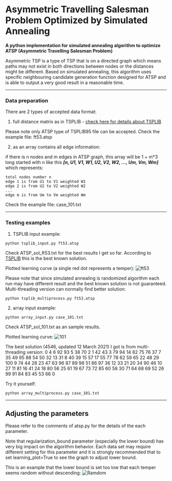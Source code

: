 # Asymmetric Travelling Salesman Problem Optimized by Simulated Annealing
**A python implementation for simulated annealing algorithm to optimize ATSP (Asymmetric Travelling Salesman Problem)**

Asymmetric TSP is a type of TSP that is on a directed graph which means paths may not exist in both directions between nodes or the distances might be different. Based on simulated annealing, this algorithm uses specific neighbouring candidate generation function designed for ATSP and is able to output a very good result in a reasonable time.

---
### Data preparation
There are 2 types of accepted data format:

1. full distance matrix as in TSPLIB - 
[check here for details about TSPLIB](http://elib.zib.de/pub/mp-testdata/tsp/tsplib/tsplib.html)

Please note only ATSP type of TSPLIB95 file can be accepted. Check the example file: ft53.atsp

2. as an array contains all edge information:

if there is n nodes and m edges in ATSP graph, this array will be 1 + m*3 long started with n like this **_[n, U1, V1, W1, U2, V2, W2, ..., Um, Vm, Wm]_** which represents:

```
total nodes number n
edge 1 is from U1 to V1 weighted W1
edge 2 is from U2 to V2 weighted W2
...
edge m is from Um to Vm weighted Wm
```

Check the example file: case_101.txt

---
### Testing examples

1. TSPLIB input example:

```
python tsplib_input.py ft53.atsp
```

Check ATSP_sol_ft53.txt for the best results I get so far. According to [TSPLIB](http://elib.zib.de/pub/mp-testdata/tsp/tsplib/sop-sol.html) this is the best known solution.

Plotted learning curve (a single red dot represents a temper):
![ft53](http://i.imgur.com/nLlVhPX.png)

Please note that since simulated annealing is randomized algorithm each run may have different result and the best known solution is not guaranteed. Multi-threading version can normally find better solution:

```
python tsplib_multiprocess.py ft53.atsp
```

2. array input example:

```
python array_input.py case_101.txt
```

Check ATSP_sol_101.txt as an sample results.

Plotted learning curve:
![101](http://i.imgur.com/qRFqjAV.png)

The best solution (4546, updated 12 March 2021) I got is from multi-threading version: 0 4 6 92 93 5 38 70 2 1 42 43 3 79 94 14 82 75 76 37 7 35 49 95 88 54 50 32 13 31 8 40 39 15 57 17 55 77 78 62 59 65 22 48 29 100 9 74 44 28 23 47 63 96 87 89 98 51 86 97 36 12 33 21 20 34 90 46 10 27 11 81 16 41 24 18 80 56 25 61 19 67 73 72 85 60 58 30 71 64 68 69 52 26 99 91 84 83 45 53 66 0

Try it yourself:

```
python array_multiprocess.py case_101.txt
```

---
## Adjusting the parameters

Please refer to the comments of atsp.py for the details of the each parameter.

Note that regularization_bound parameter (especially the lower bound) has very big impact on the algorithm behavior. Each data set may require different setting for this parameter and it is strongly recommended that to set learning_plot=True to see the graph to adjust lower bound.

This is an example that the lower bound is set too low that each temper seems random without descending:
![Ramdom](http://i.imgur.com/VNP3V3T.png)
